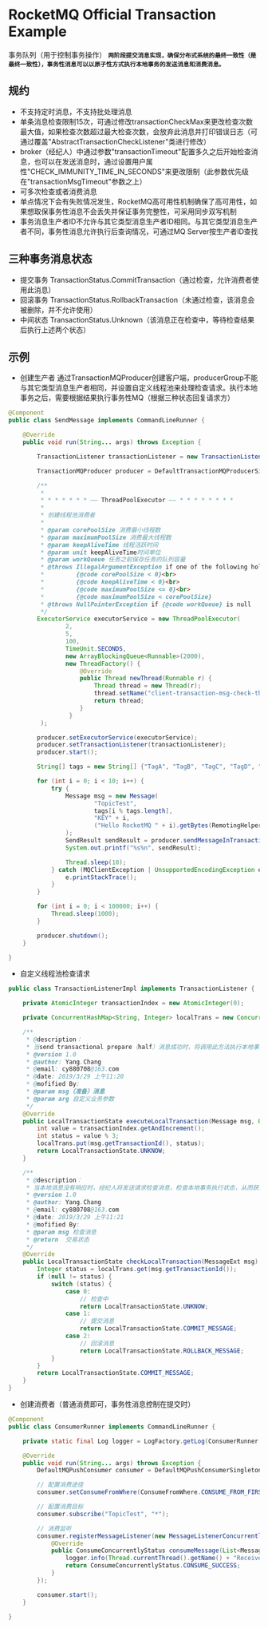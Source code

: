 # RocketMQ Official Transaction Example #
事务队列（用于控制事务操作）
**```两阶段提交消息实现，确保分布式系统的最终一致性（是最终一致性），事务性消息可以以原子性方式执行本地事务的发送消息和消费消息。```**
## 规约 ##
- 不支持定时消息，不支持批处理消息
- 单条消息检查限制15次，可通过修改transactionCheckMax来更改检查次数最大值，如果检查次数超过最大检查次数，会放弃此消息并打印错误日志（可通过覆盖"AbstractTransactionCheckListener"类进行修改）
- broker（经纪人）中通过参数"transactionTimeout"配置多久之后开始检查消息，也可以在发送消息时，通过设置用户属性"CHECK_IMMUNITY_TIME_IN_SECONDS"来更改限制（此参数优先级在"transactionMsgTimeout"参数之上）
- 可多次检查或者消费消息
- 单点情况下会有失败情况发生，RocketMQ高可用性机制确保了高可用性，如果想取保事务性消息不会丢失并保证事务完整性，可采用同步双写机制
- 事务消息生产者ID不允许与其它类型消息生产者ID相同。与其它类型消息生产者不同，事务性消息允许执行后查询情况，可通过MQ Server按生产者ID查找

## 三种事务消息状态 ##
- 提交事务
TransactionStatus.CommitTransaction（通过检查，允许消费者使用此消息）
- 回滚事务
TransactionStatus.RollbackTransaction（未通过检查，该消息会被删除，并不允许使用）
- 中间状态
TransactionStatus.Unknown（该消息正在检查中，等待检查结果后执行上述两个状态）

## 示例 ##
- 创建生产者
通过TransactionMQProducer创建客户端，producerGroup不能与其它类型消息生产者相同，并设置自定义线程池来处理检查请求。执行本地事务之后，需要根据结果执行事务性MQ（根据三种状态回复请求方）
```java
@Component
public class SendMessage implements CommandLineRunner {

    @Override
    public void run(String... args) throws Exception {

        TransactionListener transactionListener = new TransactionListenerImpl();

        TransactionMQProducer producer = DefaultTransactionMQProducerSingleton.newInstance();

        /**
         *
         * * * * * * * —— ThreadPoolExecutor —— * * * * * * * *
         *
         * 创建线程池消费者
         *
         * @param corePoolSize 消费最小线程数
         * @param maximumPoolSize 消费最大线程数
         * @param keepAliveTime 线程活跃时间
         * @param unit keepAliveTime时间单位
         * @param workQueue 任务之前保存任务的队列容量
         * @throws IllegalArgumentException if one of the following holds:<br>
         *         {@code corePoolSize < 0}<br>
         *         {@code keepAliveTime < 0}<br>
         *         {@code maximumPoolSize <= 0}<br>
         *         {@code maximumPoolSize < corePoolSize}
         * @throws NullPointerException if {@code workQueue} is null
         */
        ExecutorService executorService = new ThreadPoolExecutor(
                2,
                5,
                100,
                TimeUnit.SECONDS,
                new ArrayBlockingQueue<Runnable>(2000),
                new ThreadFactory() {
                    @Override
                    public Thread newThread(Runnable r) {
                        Thread thread = new Thread(r);
                        thread.setName("client-transaction-msg-check-thread");
                        return thread;
                    }
                 }
         );

        producer.setExecutorService(executorService);
        producer.setTransactionListener(transactionListener);
        producer.start();

        String[] tags = new String[] {"TagA", "TagB", "TagC", "TagD", "TagE"};

        for (int i = 0; i < 10; i++) {
            try {
                Message msg = new Message(
                        "TopicTest",
                        tags[i % tags.length],
                        "KEY" + i,
                        ("Hello RocketMQ " + i).getBytes(RemotingHelper.DEFAULT_CHARSET)
                );
                SendResult sendResult = producer.sendMessageInTransaction(msg, null);
                System.out.printf("%s%n", sendResult);

                Thread.sleep(10);
            } catch (MQClientException | UnsupportedEncodingException e) {
                e.printStackTrace();
            }
        }

        for (int i = 0; i < 100000; i++) {
            Thread.sleep(1000);
        }

        producer.shutdown();
    }

}

```
- 自定义线程池检查请求
```java
public class TransactionListenerImpl implements TransactionListener {

    private AtomicInteger transactionIndex = new AtomicInteger(0);

    private ConcurrentHashMap<String, Integer> localTrans = new ConcurrentHashMap<>();

    /**
     * @description：
     * 当send transactional prepare（half）消息成功时，将调用此方法执行本地事务。
     * @version 1.0
     * @author: Yang.Chang
     * @email: cy880708@163.com
     * @date: 2019/3/29 上午11:20
     * @mofified By:
     * @param msg（准备）消息
     * @param arg 自定义业务参数
     */
    @Override
    public LocalTransactionState executeLocalTransaction(Message msg, Object arg) {
        int value = transactionIndex.getAndIncrement();
        int status = value % 3;
        localTrans.put(msg.getTransactionId(), status);
        return LocalTransactionState.UNKNOW;
    }

    /**
     * @description：
     * 当本地消息没有响应时，经纪人将发送请求检查消息，检查本地事务执行状态，从而获取本地事务状态。
     * @version 1.0
     * @author: Yang.Chang
     * @email: cy880708@163.com
     * @date: 2019/3/29 上午11:21
     * @mofified By:
     * @param msg 检查消息
     * @return  交易状态
     */
    @Override
    public LocalTransactionState checkLocalTransaction(MessageExt msg) {
        Integer status = localTrans.get(msg.getTransactionId());
        if (null != status) {
            switch (status) {
                case 0:
                    // 检查中
                    return LocalTransactionState.UNKNOW;
                case 1:
                    // 提交消息
                    return LocalTransactionState.COMMIT_MESSAGE;
                case 2:
                    // 回滚消息
                    return LocalTransactionState.ROLLBACK_MESSAGE;
            }
        }
        return LocalTransactionState.COMMIT_MESSAGE;
    }
}

```
- 创建消费者（普通消费即可，事务性消息控制在提交时）
```java
@Component
public class ConsumerRunner implements CommandLineRunner {

    private static final Log logger = LogFactory.getLog(ConsumerRunner.class);

    @Override
    public void run(String... args) throws Exception {
        DefaultMQPushConsumer consumer = DefaultMQPushConsumerSingleton.newInstance();

        // 配置消费途径
        consumer.setConsumeFromWhere(ConsumeFromWhere.CONSUME_FROM_FIRST_OFFSET);

        // 配置消费目标
        consumer.subscribe("TopicTest", "*");

        // 消费监听
        consumer.registerMessageListener(new MessageListenerConcurrently() {
            @Override
            public ConsumeConcurrentlyStatus consumeMessage(List<MessageExt> msgs, ConsumeConcurrentlyContext context) {
                logger.info(Thread.currentThread().getName() + "Receive New Message : " + msgs);
                return ConsumeConcurrentlyStatus.CONSUME_SUCCESS;
            }
        });

        consumer.start();
    }

}
```

